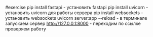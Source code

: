 #exercise
pip install fastapi - установить fastapi
pip install uvicorn - установить uvicorn для работы сервера
pip install websockets - установить websockets
uvicorn server:app --reload - в терминале запускаем сервер
http://127.0.0.1:8000 - переходим по ссылке проверяем работу
